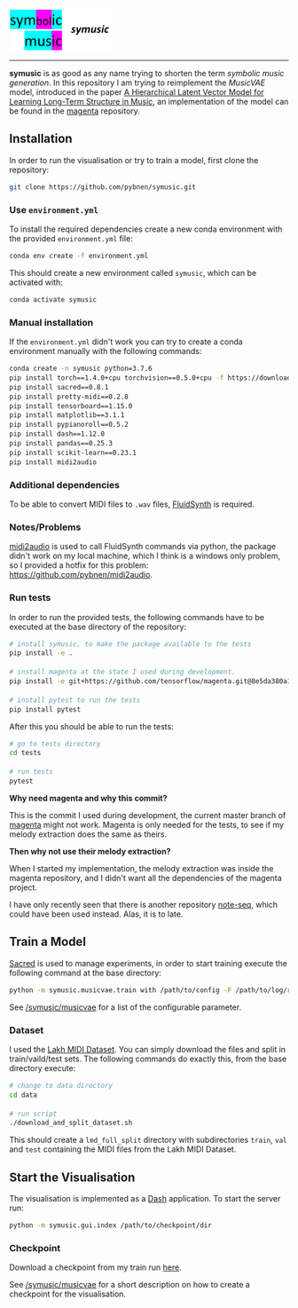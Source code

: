 <img src="./symusic-logo.png" height="75" alt="symusic">

---

**symusic** is as good as any name trying to shorten the term *symbolic music generation*.
In this repository I am trying to reimplement the *MusicVAE* model, introduced in the paper
[A Hierarchical Latent Vector Model for Learning Long-Term Structure in Music](https://arxiv.org/abs/1803.05428),
an implementation of the model can be found in the [magenta](https://github.com/magenta/magenta/tree/master/magenta/models/music_vae)
repository.

## Installation

In order to run the visualisation or try to train a model, first clone the repository:

```bash
git clone https://github.com/pybnen/symusic.git
```

### Use `environment.yml` 

To install the required dependencies create a new conda environment with the provided `environment.yml` file:

```bash
conda env create -f environment.yml
```

This should create a new environment called `symusic`, which can be activated with:

```bash
conda activate symusic
```

### Manual installation

If the `environment.yml` didn't work you can try to create a conda environment manually with the following commands:

```bash
conda create -n symusic python=3.7.6
pip install torch==1.4.0+cpu torchvision==0.5.0+cpu -f https://download.pytorch.org/whl/torch_stable.html
pip install sacred==0.8.1
pip install pretty-midi==0.2.8
pip install tensorboard==1.15.0
pip install matplotlib==3.1.1
pip install pypianoroll==0.5.2
pip install dash==1.12.0
pip install pandas==0.25.3
pip install scikit-learn==0.23.1
pip install midi2audio
```

### Additional dependencies

To be able to convert MIDI files to `.wav` files, [FluidSynth](http://www.fluidsynth.org/) is required.

### Notes/Problems

[midi2audio](https://github.com/bzamecnik/midi2audio) is used to call FluidSynth commands via python,
the package didn't work on my local machine, which I think is a windows only problem,
so I provided a hotfix for this problem: https://github.com/pybnen/midi2audio.


### Run tests

In order to run the provided tests,
the following commands have to be executed at the base directory of the repository:

```bash
# install symusic, to make the package available to the tests
pip install -e .

# install magenta at the state I used during development.
pip install -e git+https://github.com/tensorflow/magenta.git@8e5da380a1cd39d14c5bcbbae0691e7983f833fa#egg=magenta

# install pytest to run the tests
pip install pytest
```

After this you should be able to run the tests:

```bash
# go to tests directory
cd tests

# run tests
pytest
```

**Why need magenta and why this commit?**

This is the commit I used during development, the current master branch of [magenta](https://github.com/magenta/magenta) might not work.
Magenta is only needed for the tests, to see if my melody extraction does the same as theirs.

**Then why not use their melody extraction?**

When I started my implementation, the melody extraction was inside the magenta repository, and I didn't want all the
dependencies of the magenta project.

I have only recently seen that there is another repository [note-seq](https://github.com/magenta/note-seq), which could
have been used instead. Alas, it is to late.


## Train a Model

[Sacred](https://github.com/IDSIA/sacred) is used to manage experiments,
in order to start training execute the following command at the base directory:

```bash
python -m symusic.musicvae.train with /path/to/config -F /path/to/log/runs
```

See [/symusic/musicvae](/symusic/musicvae/README.md) for a list of the configurable parameter.

### Dataset

I used the [Lakh MIDI Dataset](https://colinraffel.com/projects/lmd/). You can simply download the files and split
in train/vaild/test sets. The following commands do exactly this, from the base directory execute:

```bash
# change to data directory
cd data

# run script
./download_and_split_dataset.sh
```

This should create a `lmd_full_split` directory with subdirectories `train`, `val` and `test`
containing the MIDI files from the Lakh MIDI Dataset.

## Start the Visualisation

The visualisation is implemented as a [Dash](https://plotly.com/dash/) application. To start the server run:

```bash
python -m symusic.gui.index /path/to/checkpoint/dir
```

### Checkpoint

Download a checkpoint from my train run [here](https://drive.google.com/file/d/1K7Yy8nJifR5DjfQeMbyy0LECf4_B-TsS/view?usp=sharing).

See [/symusic/musicvae](/symusic/gui/README.md) for a short description on how to create a checkpoint for the
visualisation.

